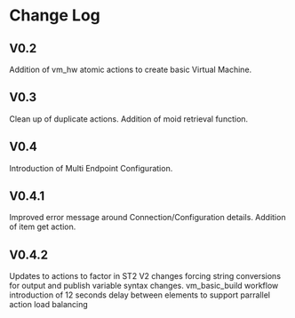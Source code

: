 # Change Log

  ## V0.2
  Addition of vm_hw atomic actions to create basic Virtual Machine.

  ## V0.3
  Clean up of duplicate actions. Addition of moid retrieval function.

  ## V0.4
  Introduction of Multi Endpoint Configuration.

  ## V0.4.1
  Improved error message around Connection/Configuration details. Addition of item get action.

  ## V0.4.2
  Updates to actions to factor in ST2 V2 changes forcing string conversions for output and publish variable syntax changes.
  vm_basic_build workflow introduction of 12 seconds delay between elements to support parrallel action load balancing
